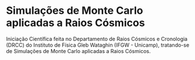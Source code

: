 # Simulações de Monte Carlo aplicadas a Raios Cósmicos

Iniciação Científica feita no Departamento de Raios Cósmicos e Cronologia (DRCC) do Instituto de Física Gleb Wataghin (IFGW - Unicamp), tratando-se de Simulações de Monte Carlo aplicadas a Raios Cósmicos.
